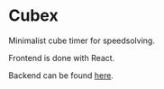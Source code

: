 # Cubex 

Minimalist cube timer for speedsolving. 

Frontend is done with React.

Backend can be found [here](https://github.com/D3REKZHANG/cubex-backend).




